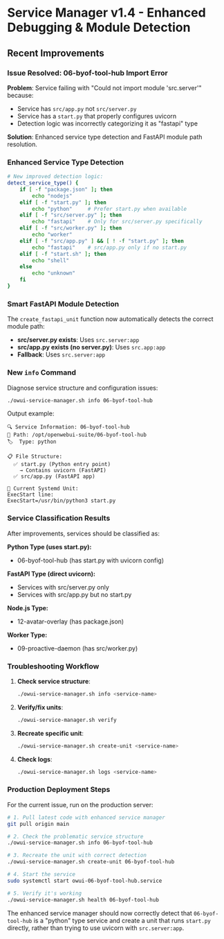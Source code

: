 # Service Manager v1.4 - Enhanced Debugging & Module Detection

## Recent Improvements

### Issue Resolved: 06-byof-tool-hub Import Error

**Problem**: Service failing with "Could not import module 'src.server'" because:
- Service has `src/app.py` not `src/server.py`
- Service has a `start.py` that properly configures uvicorn
- Detection logic was incorrectly categorizing it as "fastapi" type

**Solution**: Enhanced service type detection and FastAPI module path resolution.

### Enhanced Service Type Detection

```bash
# New improved detection logic:
detect_service_type() {
    if [ -f "package.json" ]; then
        echo "nodejs"
    elif [ -f "start.py" ]; then
        echo "python"     # Prefer start.py when available
    elif [ -f "src/server.py" ]; then
        echo "fastapi"    # Only for src/server.py specifically
    elif [ -f "src/worker.py" ]; then
        echo "worker"
    elif [ -f "src/app.py" ] && [ ! -f "start.py" ]; then
        echo "fastapi"    # src/app.py only if no start.py
    elif [ -f "start.sh" ]; then
        echo "shell"
    else
        echo "unknown"
    fi
}
```

### Smart FastAPI Module Detection

The `create_fastapi_unit` function now automatically detects the correct module path:

- **src/server.py exists**: Uses `src.server:app`  
- **src/app.py exists (no server.py)**: Uses `src.app:app`
- **Fallback**: Uses `src.server:app`

### New `info` Command

Diagnose service structure and configuration issues:

```bash
./owui-service-manager.sh info 06-byof-tool-hub
```

Output example:
```
🔍 Service Information: 06-byof-tool-hub
📁 Path: /opt/openwebui-suite/06-byof-tool-hub
🏷️  Type: python

📋 File Structure:
  ✅ start.py (Python entry point)
    → Contains uvicorn (FastAPI)
  ✅ src/app.py (FastAPI app)

🔧 Current Systemd Unit:
ExecStart line:
ExecStart=/usr/bin/python3 start.py
```

### Service Classification Results

After improvements, services should be classified as:

**Python Type (uses start.py):**
- 06-byof-tool-hub (has start.py with uvicorn config)

**FastAPI Type (direct uvicorn):**
- Services with src/server.py only
- Services with src/app.py but no start.py

**Node.js Type:**
- 12-avatar-overlay (has package.json)

**Worker Type:**
- 09-proactive-daemon (has src/worker.py)

### Troubleshooting Workflow

1. **Check service structure**:
   ```bash
   ./owui-service-manager.sh info <service-name>
   ```

2. **Verify/fix units**:
   ```bash
   ./owui-service-manager.sh verify
   ```

3. **Recreate specific unit**:
   ```bash
   ./owui-service-manager.sh create-unit <service-name>
   ```

4. **Check logs**:
   ```bash
   ./owui-service-manager.sh logs <service-name>
   ```

### Production Deployment Steps

For the current issue, run on the production server:

```bash
# 1. Pull latest code with enhanced service manager
git pull origin main

# 2. Check the problematic service structure
./owui-service-manager.sh info 06-byof-tool-hub

# 3. Recreate the unit with correct detection
./owui-service-manager.sh create-unit 06-byof-tool-hub

# 4. Start the service
sudo systemctl start owui-06-byof-tool-hub.service

# 5. Verify it's working
./owui-service-manager.sh health 06-byof-tool-hub
```

The enhanced service manager should now correctly detect that `06-byof-tool-hub` is a "python" type service and create a unit that runs `start.py` directly, rather than trying to use uvicorn with `src.server:app`.
</content>
</invoke>
